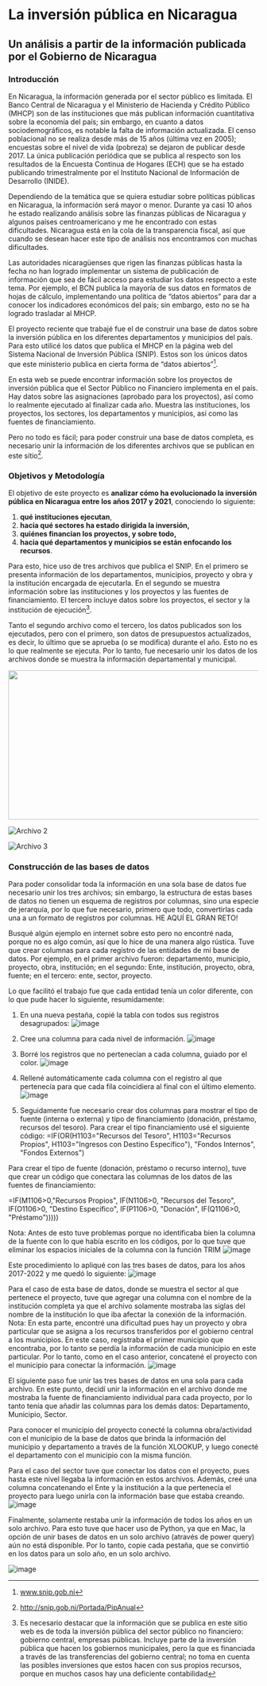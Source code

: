 # La inversión pública en Nicaragua
## Un análisis a partir de la información publicada por el Gobierno de Nicaragua

### **Introducción**

En Nicaragua, la información generada por el sector público es limitada. El Banco Central de Nicaragua y el Ministerio de Hacienda y Crédito Público (MHCP) son de las instituciones que más publican información cuantitativa sobre la economía del país; sin embargo, en cuanto a datos sociodemográficos, es notable la falta de información actualizada. El censo poblacional no se realiza desde más de 15 años (última vez en 2005); encuestas sobre el nivel de vida (pobreza) se dejaron de publicar desde 2017. La única publicación periódica que se publica al respecto son los resultados de la Encuesta Continua de Hogares (ECH) que se ha estado publicando trimestralmente por el Instituto Nacional de Información de Desarrollo (INIDE). 

Dependiendo de la temática que se quiera estudiar sobre políticas públicas en Nicaragua, la información será mayor o menor. Durante ya casi 10 años he estado realizando análisis sobre las finanzas públicas de Nicaragua y algunos países centroamericano y me he encontrado con estas dificultades. Nicaragua está en la cola de la transparencia fiscal, así que cuando se desean hacer este tipo de análisis nos encontramos con muchas dificultades. 

Las autoridades nicaragüenses que rigen las finanzas públicas hasta la fecha no han logrado implementar un sistema de publicación de información que sea de fácil acceso para estudiar los datos respecto a este tema. Por ejemplo, el BCN publica la mayoría de sus datos en formatos de hojas de cálculo, implementando una política de “datos abiertos” para dar a conocer los indicadores económicos del país;  sin embargo, esto no se ha logrado trasladar al MHCP. 

El proyecto reciente que trabajé fue el de construir una base de datos sobre la inversión pública en los diferentes departamentos y municipios del país. Para esto utilicé los datos que publica el MHCP en la página web del Sistema Nacional de Inversión Pública (SNIP). Estos son los únicos datos que este ministerio publica en cierta forma de “datos abiertos”[^1]. 

En esta web se puede encontrar información sobre los proyectos de inversión pública que el Sector Público no Financiero implementa en el país. Hay datos sobre las asignaciones (aprobado para los proyectos), así como lo realmente ejecutado al finalizar cada año. Muestra las instituciones, los proyectos, los sectores, los departamentos y municipios, así como las fuentes de financiamiento. 

Pero no todo es fácil; para poder construir una base de datos completa, es necesario unir la información de los diferentes archivos que se publican en este sitio[^2].

### **Objetivos y Metodología**

El objetivo de este proyecto es **analizar cómo ha evolucionado la inversión pública en Nicaragua entre los años 2017 y 2021**, conociendo lo siguiente:

1. **qué instituciones ejecutan**, 
2. **hacia qué sectores ha estado dirigida la inversión,** 
3. **quiénes financian los proyectos, y sobre todo,** 
4. **hacia qué departamentos y municipios se están enfocando los recursos**.

Para esto, hice uso de tres archivos que publica el SNIP. En el primero se presenta información de los departamentos, municipios, proyecto y obra y la institución encargada de ejecutarla. En el segundo se muestra información sobre las instituciones y los proyectos y las fuentes de financiamiento. El tercero incluye datos sobre los proyectos, el sector y la institución de ejecución[^3].

Tanto el segundo archivo como el tercero, los datos publicados son los ejecutados, pero con el primero, son datos de presupuestos actualizados, es decir, lo último que se aprueba (o se modifica) durante el año. Esto no es lo que realmente se ejecuta. Por lo tanto, fue necesario unir los datos de los archivos donde se muestra la información departamental y municipal.

<img src="https://user-images.githubusercontent.com/112327873/189492022-570004f1-294e-4cc8-a6e8-886f66583e38.png" width="600" height="300"> 

![Archivo 2](https://user-images.githubusercontent.com/112327873/189492041-49625f65-216c-4a0c-b721-3d63edc9db72.png)

![Archivo 3](https://user-images.githubusercontent.com/112327873/189492068-1e392e96-318d-4346-867e-5311c8f30e38.png)

### **Construcción de las bases de datos**

Para poder consolidar toda la información en una sola base de datos fue necesario unir los tres archivos; sin embargo, la estructura de estas bases de datos no tienen un esquema de registros por columnas, sino una especie de jerarquía, por lo que fue necesario, primero que todo, convertirlas cada una a un formato de registros por columnas. HE AQUÍ EL GRAN RETO!

Busqué algún ejemplo en internet sobre esto pero no encontré nada, porque no es algo común, así que lo hice de una manera algo rústica. Tuve que crear columnas para cada registro de las entidades de mi base de datos. Por ejemplo, en el primer archivo fueron: departamento, municipio, proyecto, obra, institución; en el segundo: Ente, institución, proyecto, obra, fuente; en el tercero: ente, sector, proyecto.

Lo que facilitó el trabajo fue que cada entidad tenía un color diferente, con lo que pude hacer lo siguiente, resumidamente: 

1)	En una nueva pestaña, copié la tabla con todos sus registros desagrupados:
 ![image](https://user-images.githubusercontent.com/112327873/189502508-4c9c67d5-8d26-4bc2-89aa-55d031effd25.png)

2)	Cree una columna para cada nivel de información.
 ![image](https://user-images.githubusercontent.com/112327873/189502519-84f737a3-de59-4f69-a1fe-0b705de73880.png)

3)	Borré los registros que no pertenecían a cada columna, guiado por el color.
 ![image](https://user-images.githubusercontent.com/112327873/189502523-b455feda-342b-4d71-b715-5b8c3d4801c6.png)

4)	Rellené automáticamente cada columna con el registro al que pertenecía para que cada fila coincidiera al final con el último elemento. 
![image](https://user-images.githubusercontent.com/112327873/189502538-5fd36014-75e6-4424-9a13-2ac8da08e5da.png)

5)	Seguidamente fue necesario crear dos columnas para mostrar el tipo de fuente (interna o externa) y tipo de financiamiento (donación, préstamo, recursos del tesoro).
Para crear el tipo financiamiento usé el siguiente código:
=IF(OR(H1103="Recursos del Tesoro", H1103="Recursos Propios", H1103="Ingresos con Destino Específico"), "Fondos Internos", "Fondos Externos")

Para crear el tipo de fuente (donación, préstamo o recurso interno), tuve que crear un código que conectara las columnas de los datos de las fuentes de financiamiento:

=IF(M1106>0,"Recursos Propios", IF(N1106>0, "Recursos del Tesoro", IF(O1106>0, "Destino Específico", IF(P1106>0, "Donación", IF(Q1106>0, "Préstamo")))))

Nota: Antes de esto tuve problemas porque no identificaba bien la columna de la fuente con lo que había escrito en los códigos, por lo que tuve que eliminar los espacios iniciales de la columna con la función TRIM
![image](https://user-images.githubusercontent.com/112327873/189502545-63179e75-296b-4bb0-b40a-0b10c1cfb978.png)

Este procedimiento lo apliqué con las tres bases de datos, para los años 2017-2022 y me quedó lo siguiente:
![image](https://user-images.githubusercontent.com/112327873/189502556-1dd6cd46-3d5c-4183-8f91-8ada04945dda.png)

Para el caso de esta base de datos, donde se muestra el sector al que pertenece el proyecto, tuve que agregar una columna con el nombre de la institución completa ya que el archivo solamente mostraba las siglas del nombre de la institución lo que iba afectar la conexión de la información. 
Nota: En esta parte, encontré una dificultad pues hay un proyecto y obra particular que se asigna a los recursos transferidos por el gobierno central a los municipios. En este caso, registraba el primer municipio que encontraba, por lo tanto se perdía la información de cada municipio en este particular. Por lo tanto, como en el caso anterior, concatené el proyecto con el municipio para conectar la información.
![image](https://user-images.githubusercontent.com/112327873/189502563-16e2c8e9-a454-4715-9567-b3343f264e45.png)

El siguiente paso fue unir las tres bases de datos en una sola para cada archivo. En este punto, decidí unir la información en el archivo donde me mostraba la fuente de financiamiento individual para cada proyecto, por lo tanto tenía que añadir las columnas para los demás datos: Departamento, Municipio, Sector.

Para conocer el municipio del proyecto conecté la columna obra/actividad con el municipio de la base de datos que brinda la información del municipio y departamento a través de la función XLOOKUP, y luego conecté el departamento con el municipio con la misma función. 

Para el caso del sector tuve que conectar los datos con el proyecto, pues hasta este nivel llegaba la información en estos archivos. Además,  creé una columna concatenando el Ente y la institución a la que pertenecía el proyecto para luego unirla con la información base que estaba creando. 
![image](https://user-images.githubusercontent.com/112327873/189502570-9c8281bf-2ff2-4d2f-b6ac-459f1e410f2e.png)

Finalmente, solamente restaba unir la información de todos los años en un solo archivo. Para esto tuve que hacer uso de Python, ya que en Mac, la opción de unir bases de datos en un solo archivo (através de power query) aún no está disponible. Por lo tanto, copie cada pestaña, que se convirtió en los datos para un solo año, en un solo archivo. 

![image](https://user-images.githubusercontent.com/112327873/189502572-5e24ca4d-0e22-4241-8c5a-17ff0bc566ea.png)










[^1]: www.snip.gob.ni
[^2]: http://snip.gob.ni/Portada/PipAnual
[^3]: Es necesario destacar que la información que se publica en este sitio web es de toda la inversión pública del sector público no financiero: gobierno central, empresas públicas. Incluye parte de la inversión pública que hacen los gobiernos municipales, pero la que es financiada a través de las transferencias del gobierno central; no toma en cuenta las posibles inversiones que estos hacen con sus propios recursos, porque en muchos casos hay una deficiente contabilidad
